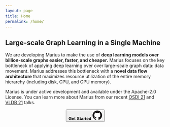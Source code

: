 ```yaml
---
layout: page
title: Home
permalink: /home/
---
```


## Large-scale Graph Learning in a Single Machine

We are developing Marius to make the use of **deep learning models over billion-scale graphs easier, faster, and cheaper.** Marius focuses on the key bottleneck of applying deep learning over over large-scale graph data: data movement. Marius addresses this bottleneck with a **novel data flow architecture** that maximizes resource utilization of the entire memory hierarchy (including disk, CPU, and GPU memory). 

Marius is under active development and available under the Apache-2.0 License. You can learn more about Marius from our recent [OSDI 21](https://www.youtube.com/watch?v=XP9kUuipK1A) and [VLDB 21](https://www.youtube.com/watch?v=8-WQ-eJFUEg) talks.

<p align="center">
  <a href="https://github.com/marius-team/marius"><button class="button button1"><b>Get Started</b> <img style="width:30px;" src="/assets/github.png"></button></a>
</p>